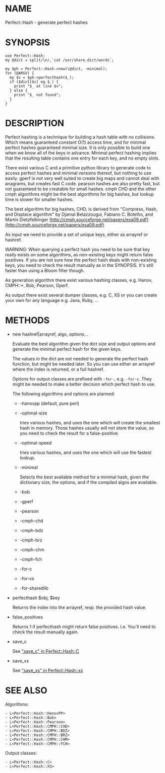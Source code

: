 # NAME

Perfect::Hash - generate perfect hashes

# SYNOPSIS

    use Perfect::Hash;
    my @dict = split/\n/,`cat /usr/share.dict/words`;

    my $ph = Perfect::Hash->new(\@dict, -minimal);
    for (@ARGV) {
      my $v = $ph->perfecthash($_);
      if ($dict[$v] eq $_) {
        print "$_ at line $v";
      } else {
        print "$_ not found";
      }
    }

# DESCRIPTION

Perfect hashing is a technique for building a hash table with no
collisions. Which means guaranteed constant O(1) access time, and for
minimal perfect hashes guaranteed minimal size. It is only possible to
build one when we know all of the keys in advance. Minimal perfect
hashing implies that the resulting table contains one entry for each
key, and no empty slots.

There exist various C and a primitive python library to generate code
to access perfect hashes and minimal versions thereof, but nothing to
use easily. gperf is not very well suited to create big maps and
cannot deal with anagrams, but creates fast C code. pearson hashes are
also pretty fast, but not guaranteed to be creatable for small hashes.
cmph CHD and the other cmph algorithms might be the best algorithms
for big hashes, but lookup time is slower for smaller hashes.

The best algorithm for big hashes, CHD, is derived from
"Compress, Hash, and Displace algorithm" by Djamal Belazzougui,
Fabiano C. Botelho, and Martin Dietzfelbinger
[http://cmph.sourceforge.net/papers/esa09.pdf](http://cmph.sourceforge.net/papers/esa09.pdf)

As input we need to provide a set of unique keys, either as arrayref
or hashref.

WARNING: When querying a perfect hash you need to be sure that key
really exists on some algorithms, as non-existing keys might return
false positives.  If you are not sure how the perfect hash deals with
non-existing keys, you need to check the result manually as in the
SYNOPSIS.  It's still faster than using a Bloom filter though.

As generation algorithm there exist various hashing classes,
e.g. Hanov, CMPH::\*, Bob, Pearson, Gperf.

As output there exist several dumper classes, e.g. C, XS or
you can create your own for any language e.g. Java, Ruby, ...

# METHODS

- new hashref|arrayref, algo, options...

    Evaluate the best algorithm given the dict size and output options and 
    generate the minimal perfect hash for the given keys. 

    The values in the dict are not needed to generate the perfect hash function,
    but might be needed later. So you can use either an arrayref where the index
    is returned, or a full hashref.

    Options for output classes are prefixed with `-for-`,
    e.g. `-for-c`. They might be needed to make a better decision which
    perfect hash to use.

    The following algorithms and options are planned:

    - \-hanovpp (default, pure perl)
    - \-optimal-size

        tries various hashes, and uses the one which will create the smallest
        hash in memory. Those hashes usually will not store the value, so you
        need to check the result for a false-positive.

    - \-optimal-speed

        tries various hashes, and uses the one which will use the fastest
        lookup.

    - \-minimal

        Selects the best available method for a minimal hash, given the
        dictionary size, the options, and if the compiled algos are available.

    - \-bob
    - \-gperf
    - \-pearson
    - \-cmph-chd
    - \-cmph-bdz
    - \-cmph-brz
    - \-cmph-chm
    - \-cmph-fch
    - \-for-c
    - \-for-xs
    - \-for-sharedlib

- perfecthash $obj, $key

    Returns the index into the arrayref, resp. the provided hash value.

- false\_positives

    Returns 1 if perfecthash might return false positives. I.e. You'll need to check
    the result manually again.

- save\_c

    See ["save_c" in Perfect::Hash::C](https://metacpan.org/pod/Perfect::Hash::C#save_c)

- save\_xs

    See ["save_xs" in Perfect::Hash::xs](https://metacpan.org/pod/Perfect::Hash::xs#save_xs)

# SEE ALSO

Algorithms:

    - L<Perfect::Hash::HanovPP>
    - L<Perfect::Hash::Bob>
    - L<Perfect::Hash::Pearson>
    - L<Perfect::Hash::CMPH::CHD>
    - L<Perfect::Hash::CMPH::BDZ>
    - L<Perfect::Hash::CMPH::BRZ>
    - L<Perfect::Hash::CMPH::CHM>
    - L<Perfect::Hash::CMPH::FCH>

Output classes:

    - L<Perfect::Hash::C>
    - L<Perfect::Hash::XS>

